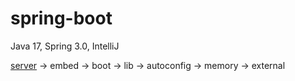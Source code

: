 # spring-boot

Java 17, Spring 3.0, IntelliJ

[server](https://github.com/rlatjsrnr/springboot/blob/master/server) -> embed -> boot -> lib -> autoconfig -> memory -> external

